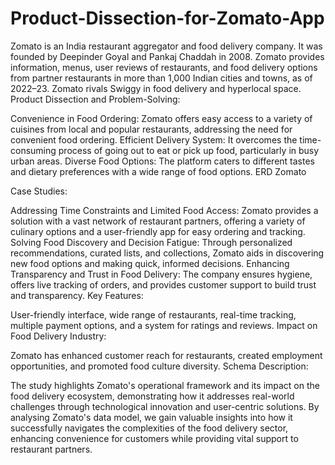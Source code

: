 # Product-Dissection-for-Zomato-App
Zomato is an India restaurant aggregator and food delivery company. It was founded by Deepinder Goyal and Pankaj Chaddah in 2008. Zomato provides information, menus, user reviews of restaurants, and food delivery options from partner restaurants in more than 1,000 Indian cities and towns, as of 2022–23. Zomato rivals Swiggy in food delivery and hyperlocal space. Product Dissection and Problem-Solving:

Convenience in Food Ordering: Zomato offers easy access to a variety of cuisines from local and popular restaurants, addressing the need for convenient food ordering. Efficient Delivery System: It overcomes the time-consuming process of going out to eat or pick up food, particularly in busy urban areas. Diverse Food Options: The platform caters to different tastes and dietary preferences with a wide range of food options. ERD Zomato

Case Studies:

Addressing Time Constraints and Limited Food Access: Zomato provides a solution with a vast network of restaurant partners, offering a variety of culinary options and a user-friendly app for easy ordering and tracking. Solving Food Discovery and Decision Fatigue: Through personalized recommendations, curated lists, and collections, Zomato aids in discovering new food options and making quick, informed decisions. Enhancing Transparency and Trust in Food Delivery: The company ensures hygiene, offers live tracking of orders, and provides customer support to build trust and transparency. Key Features:

User-friendly interface, wide range of restaurants, real-time tracking, multiple payment options, and a system for ratings and reviews. Impact on Food Delivery Industry:

Zomato has enhanced customer reach for restaurants, created employment opportunities, and promoted food culture diversity. Schema Description:

The study highlights Zomato's operational framework and its impact on the food delivery ecosystem, demonstrating how it addresses real-world challenges through technological innovation and user-centric solutions. By analysing Zomato's data model, we gain valuable insights into how it successfully navigates the complexities of the food delivery sector, enhancing convenience for customers while providing vital support to restaurant partners.
